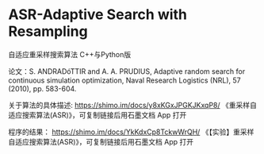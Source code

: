 # ASR-Adaptive Search with Resampling
自适应重采样搜索算法
C++与Python版

论文：S. ANDRADóTTIR and A. A. PRUDIUS, Adaptive random search for continuous simulation optimization, Naval Research Logistics (NRL), 57 (2010), pp. 583-604.

关于算法的具体描述:
https://shimo.im/docs/y8xKGxJPGKJKxqP8/ 《重采样自适应搜索算法(ASR)》，可复制链接后用石墨文档 App 打开

程序的结果：
https://shimo.im/docs/YkKdxCp8TckwWrQH/ 《【实验】重采样自适应搜索算法(ASR)》，可复制链接后用石墨文档 App 打开
